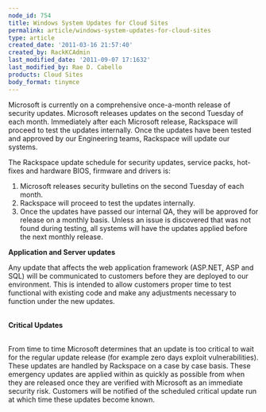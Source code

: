 ```yaml
---
node_id: 754
title: Windows System Updates for Cloud Sites
permalink: article/windows-system-updates-for-cloud-sites
type: article
created_date: '2011-03-16 21:57:40'
created_by: RackKCAdmin
last_modified_date: '2011-09-07 17:1632'
last_modified_by: Rae D. Cabello
products: Cloud Sites
body_format: tinymce
---
```


Microsoft is currently on a comprehensive once-a-month release of
security updates. Microsoft releases updates on the second Tuesday of
each month. Immediately after each Microsoft release, Rackspace will
proceed to test the updates internally. Once the updates have been
tested and approved by our Engineering teams, Rackspace will update our
systems.

The Rackspace update schedule for security updates, service packs,
hot-fixes and hardware BIOS, firmware and drivers is:

1.  Microsoft releases security bulletins on the second Tuesday of each
    month.
2.  Rackspace will proceed to test the updates internally.
3.  Once the updates have passed our internal QA, they will be approved
    for release on a monthly basis. Unless an issue is discovered that
    was not found during testing, all systems will have the updates
    applied before the next monthly release.

 

**Application and Server updates**

Any update that affects the web application framework (ASP.NET, ASP and
SQL) will be communicated to customers before they are deployed to our
environment. This is intended to allow customers proper time to test
functional with existing code and make any adjustments necessary to
function under the new updates.

\
 **Critical Updates**

\
 From time to time Microsoft determines that an update is too critical
to wait for the regular update release (for example zero days exploit
vulnerabilities). These updates are handled by Rackspace on a case by
case basis. These emergency updates are applied within as quickly as
possible from when they are released once they are verified with
Microsoft as an immediate security risk. Customers will be notified of
the scheduled critical update run at which time these updates become
known.

